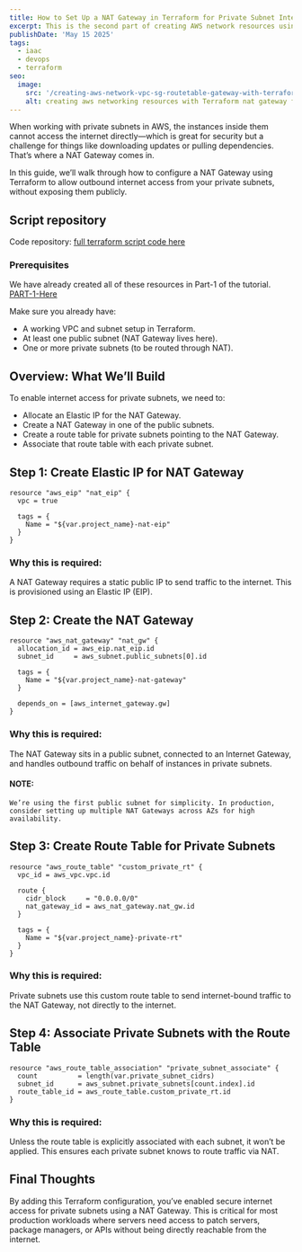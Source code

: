 ```yaml
---
title: How to Set Up a NAT Gateway in Terraform for Private Subnet Internet Access Part-2
excerpt: This is the second part of creating AWS network resources using terraform, here we will learn to create nat gateway required for communicating to internet from private network.
publishDate: 'May 15 2025'
tags:
  - iaac
  - devops
  - terraform
seo:
  image:
    src: '/creating-aws-network-vpc-sg-routetable-gateway-with-terraform.png'
    alt: creating aws networking resources with Terraform nat gateway for internet communication
---
```

When working with private subnets in AWS, the instances inside them cannot access the internet directly—which is great for security but a challenge for things like downloading updates or pulling dependencies. That’s where a NAT Gateway comes in.

In this guide, we’ll walk through how to configure a NAT Gateway using Terraform to allow outbound internet access from your private subnets, without exposing them publicly.

## Script repository
Code repository: [full terraform script code here ](https://github.com/taragurung/terraform-guide-aws-network.git) 


### Prerequisites
We have already created all of these resources in Part-1 of the tutorial.  
[PART-1-Here](https://tara.com.np/blog/aws-terraform-networking-resources-setup/)

Make sure you already have:
- A working VPC and subnet setup in Terraform.
- At least one public subnet (NAT Gateway lives here).
- One or more private subnets (to be routed through NAT).

## Overview: What We’ll Build 
To enable internet access for private subnets, we need to:

- Allocate an Elastic IP for the NAT Gateway.
- Create a NAT Gateway in one of the public subnets.
- Create a route table for private subnets pointing to the NAT Gateway.
- Associate that route table with each private subnet.

## Step 1: Create Elastic IP for NAT Gateway
```
resource "aws_eip" "nat_eip" {
  vpc = true

  tags = {
    Name = "${var.project_name}-nat-eip"
  }
}
```
### Why this is required:
A NAT Gateway requires a static public IP to send traffic to the internet. This is provisioned using an Elastic IP (EIP).

## Step 2: Create the NAT Gateway
```
resource "aws_nat_gateway" "nat_gw" {
  allocation_id = aws_eip.nat_eip.id
  subnet_id     = aws_subnet.public_subnets[0].id

  tags = {
    Name = "${var.project_name}-nat-gateway"
  }

  depends_on = [aws_internet_gateway.gw]
}
```
### Why this is required:
The NAT Gateway sits in a public subnet, connected to an Internet Gateway, and handles outbound traffic on behalf of instances in private subnets.

#### NOTE:
`We’re using the first public subnet for simplicity. In production, consider setting up multiple NAT Gateways across AZs for high availability.`

## Step 3: Create Route Table for Private Subnets
```
resource "aws_route_table" "custom_private_rt" {
  vpc_id = aws_vpc.vpc.id

  route {
    cidr_block     = "0.0.0.0/0"
    nat_gateway_id = aws_nat_gateway.nat_gw.id
  }

  tags = {
    Name = "${var.project_name}-private-rt"
  }
}
```

### Why this is required:
Private subnets use this custom route table to send internet-bound traffic to the NAT Gateway, not directly to the internet.

## Step 4: Associate Private Subnets with the Route Table
```
resource "aws_route_table_association" "private_subnet_associate" {
  count          = length(var.private_subnet_cidrs)
  subnet_id      = aws_subnet.private_subnets[count.index].id
  route_table_id = aws_route_table.custom_private_rt.id
}

```
### Why this is required:
Unless the route table is explicitly associated with each subnet, it won’t be applied. This ensures each private subnet knows to route traffic via NAT.

## Final Thoughts
By adding this Terraform configuration, you’ve enabled secure internet access for private subnets using a NAT Gateway. This is critical for most production workloads where servers need access to patch servers, package managers, or APIs without being directly reachable from the internet.






